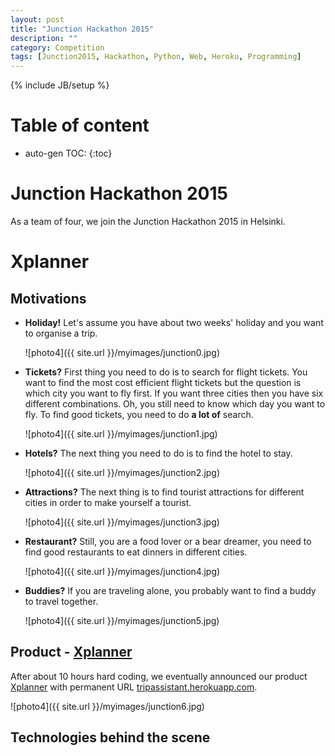 ```yaml
---
layout: post
title: "Junction Hackathon 2015"
description: ""
category: Competition 
tags: [Junction2015, Hackathon, Python, Web, Heroku, Programming]
---
```

{% include JB/setup %}
<script type="text/javascript"
 src="http://cdn.mathjax.org/mathjax/latest/MathJax.js?config=TeX-AMS-MML_HTMLorMML">
</script>
 
# Table of content
* auto-gen TOC:
{:toc}

# Junction Hackathon 2015

As a team of four, we join the Junction Hackathon 2015 in Helsinki. 

# Xplanner

## Motivations

- **Holiday!** Let's assume you have about two weeks' holiday and you want to organise a trip.

  ![photo4]({{ site.url }}/myimages/junction0.jpg)

- **Tickets?** First thing you need to do is to search for flight tickets. You want to find the most cost efficient flight tickets but the question is which city you want to fly first. If you want three cities then you have six different combinations. Oh, you still need to know which day you want to fly. To find good tickets, you need to do **a lot of** search.

  ![photo4]({{ site.url }}/myimages/junction1.jpg)

- **Hotels?** The next thing you need to do is to find the hotel to stay.

  ![photo4]({{ site.url }}/myimages/junction2.jpg)

- **Attractions?** The next thing is to find tourist attractions for different cities in order to make yourself a tourist.

  ![photo4]({{ site.url }}/myimages/junction3.jpg)

- **Restaurant?** Still, you are a food lover or a bear dreamer, you need to find good restaurants to eat dinners in different cities.

  ![photo4]({{ site.url }}/myimages/junction4.jpg)

- **Buddies?** If you are traveling alone, you probably want to find a buddy to travel together.

  ![photo4]({{ site.url }}/myimages/junction5.jpg)


## Product - [Xplanner](tripassistant.herokuapp.com)

After about 10 hours hard coding, we eventually announced our product [Xplanner](tripassistant.herokuapp.com) with permanent URL [tripassistant.herokuapp.com](tripassistant.herokuapp.com).

![photo4]({{ site.url }}/myimages/junction6.jpg)


## Technologies behind the scene